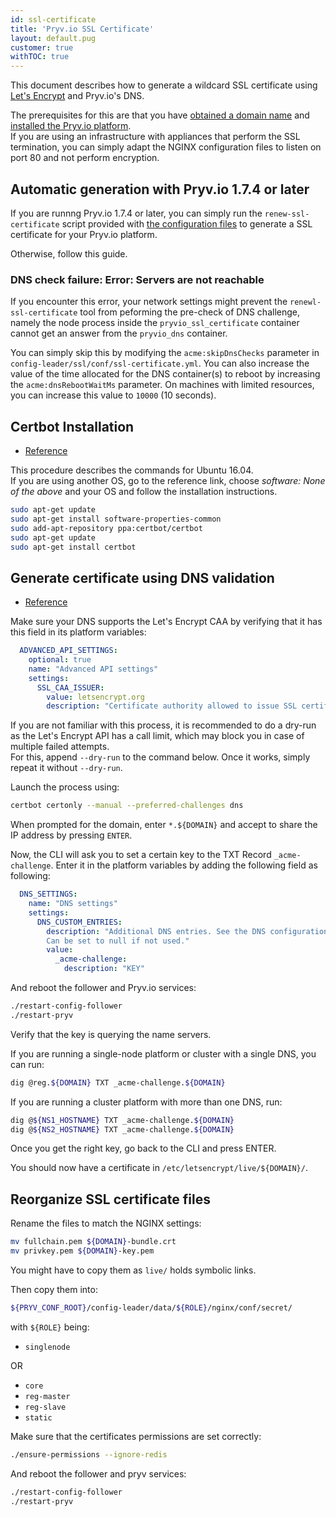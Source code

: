 ```yaml
---
id: ssl-certificate
title: 'Pryv.io SSL Certificate'
layout: default.pug
customer: true
withTOC: true
---
```


This document describes how to generate a wildcard SSL certificate using [Let's Encrypt](https://letsencrypt.org/) and Pryv.io's DNS.

The prerequisites for this are that you have [obtained a domain name](/customer-resources/pryv.io-setup/#obtain-a-domain-name) and [installed the Pryv.io platform](/customer-resources/pryv.io-setup/#set-the-platform-parameters).  
If you are using an infrastructure with appliances that perform the SSL termination, you can simply adapt the NGINX configuration files to listen on port 80 and not perform encryption.

## Automatic generation with Pryv.io 1.7.4 or later

If you are runnng Pryv.io 1.7.4 or later, you can simply run the `renew-ssl-certificate` script provided with [the configuration files](https://api.pryv.com/config-template-pryv.io/) to generate a SSL certificate for your Pryv.io platform.

Otherwise, follow this guide.

### DNS check failure: Error: Servers are not reachable

If you encounter this error, your network settings might prevent the `renewl-ssl-certificate` tool from peforming the pre-check of DNS challenge, namely the node process inside the `pryvio_ssl_certificate` container cannot get an answer from the `pryvio_dns` container.

You can simply skip this by modifying the `acme:skipDnsChecks` parameter in `config-leader/ssl/conf/ssl-certificate.yml`. You can also increase the value of the time allocated for the DNS container(s) to reboot by increasing the `acme:dnsRebootWaitMs` parameter. On machines with limited resources, you can increase this value to `10000` (10 seconds).

## Certbot Installation

- [Reference](https://certbot.eff.org/lets-encrypt/ubuntuxenial-other)

This procedure describes the commands for Ubuntu 16.04.  
If you are using another OS, go to the reference link, choose *software: None of the above* and your OS and follow the installation instructions.

```bash
sudo apt-get update
sudo apt-get install software-properties-common
sudo add-apt-repository ppa:certbot/certbot
sudo apt-get update
sudo apt-get install certbot
```

## Generate certificate using DNS validation

- [Reference](https://certbot.eff.org/docs/using.html#manual)

Make sure your DNS supports the Let's Encrypt CAA by verifying that it has this field in its platform variables:

```yaml
  ADVANCED_API_SETTINGS:
    optional: true
    name: "Advanced API settings"
    settings:
      SSL_CAA_ISSUER:
        value: letsencrypt.org
        description: "Certificate authority allowed to issue SSL certificates for this domain"
```

If you are not familiar with this process, it is recommended to do a dry-run as the Let's Encrypt API has a call limit, which may block you in case of multiple failed attempts.  
For this, append `--dry-run` to the command below. Once it works, simply repeat it without `--dry-run`.

Launch the process using:  

```bash
certbot certonly --manual --preferred-challenges dns
```

When prompted for the domain, enter `*.${DOMAIN}` and accept to share the IP address by pressing `ENTER`.

Now, the CLI will ask you to set a certain key to the TXT Record `_acme-challenge`. Enter it in the platform variables by adding the following field as following:

```yaml
  DNS_SETTINGS:
    name: "DNS settings"
    settings:
      DNS_CUSTOM_ENTRIES:
        description: "Additional DNS entries. See the DNS configuration document: https://api.pryv.com/customer-resources/#guides-and-documents.
        Can be set to null if not used."
        value:
          _acme-challenge:
            description: "KEY"
```

And reboot the follower and Pryv.io services:

```bash
./restart-config-follower
./restart-pryv
```

Verify that the key is querying the name servers.  

If you are running a single-node platform or cluster with a single DNS, you can run:  

```bash
dig @reg.${DOMAIN} TXT _acme-challenge.${DOMAIN}
```

If you are running a cluster platform with more than one DNS, run:

```bash
dig @${NS1_HOSTNAME} TXT _acme-challenge.${DOMAIN}
dig @${NS2_HOSTNAME} TXT _acme-challenge.${DOMAIN}
```

Once you get the right key, go back to the CLI and press ENTER.

You should now have a certificate in `/etc/letsencrypt/live/${DOMAIN}/`.

## Reorganize SSL certificate files

Rename the files to match the NGINX settings:

```bash
mv fullchain.pem ${DOMAIN}-bundle.crt
mv privkey.pem ${DOMAIN}-key.pem
```

You might have to copy them as `live/` holds symbolic links.

Then copy them into:  

```bash
${PRYV_CONF_ROOT}/config-leader/data/${ROLE}/nginx/conf/secret/
```

with `${ROLE}` being:

- `singlenode`

OR

- `core`
- `reg-master`
- `reg-slave`
- `static`

Make sure that the certificates permissions are set correctly: 

```bash
./ensure-permissions --ignore-redis
```

And reboot the follower and pryv services: 

```bash
./restart-config-follower
./restart-pryv
```
